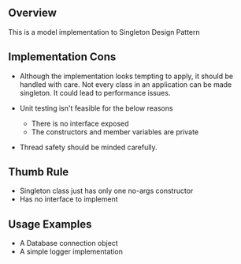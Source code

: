 ## Overview

This is a model implementation to Singleton Design Pattern

## Implementation Cons

- Although the implementation looks tempting to apply, it should be handled with care. Not every class in an application can be made singleton. It could lead to performance issues.

- Unit testing isn't feasible for the below reasons
    - There is no interface exposed
    - The constructors and member variables are private

- Thread safety should be minded carefully.

## Thumb Rule
- Singleton class just has only one no-args constructor
- Has no interface to implement

## Usage Examples
- A Database connection object
- A simple logger implementation